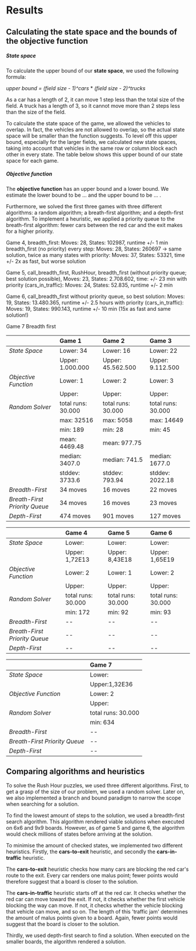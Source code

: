 # Results
## Calculating the state space and the bounds of the objective function
##### State space
To calculate the upper bound of our **state space**, we used the following formula:  

  _upper bound = (field size - 1)^cars_ * _(field size - 2)^trucks_  

  As a car has a length of 2, it can move 1 step less than the total size of the
field. A truck has a length of 3, so it cannot move more than 2 steps less than
the size of the field.

  To calculate the state space of the game, we allowed the vehicles to overlap. In
fact, the vehicles are not allowed to overlap, so the actual state space will be
smaller than the function suggests. To level off this upper bound, especially for
the larger fields, we calculated new state spaces, taking into account that vehicles
in the same row or column block each other in every state. The table below shows
this upper bound of our state space for each game.


##### Objective function
  The **objective function** has an upper bound and a lower bound. We estimate the
lower bound to be ... and the upper bound to be ... .  

  Furthermore, we solved the first three games with three different algorithms:
a random algorithm; a breath-first algorithm; and a depth-first algorithm. To implement
a heuristic, we applied a priority queue to the breath-first algorithm: fewer cars
between the red car and the exit makes for a higher priority.

Game 4, breadth_first: Moves: 28, States: 102987, runtime +/- 1 min
breadth_first (no priority) every step: Moves: 28, States: 260697 -> same solution, twice as many states
with priority: Moves: 37, States: 53321, time +/- 2x as fast, but worse solution

Game 5, call_breadth_first, RushHour, breadth_first (without priority queue;
best solution possible), Moves: 23, States: 2.708.602, time: +/- 23 min
with priority (cars_in_traffic): Moves: 24, States: 52.835, runtime +/- 2 min

Game 6, call_breadth_first without priority queue, so best solution:
Moves: 19, States: 13.480.365, runtime +/- 2.5 hours
with priority (cars_in_traffic): Moves: 19, States: 990.143, runtime +/- 10 min (15x as fast and same solution!)

Game 7
Breadth first


||Game 1|Game 2|Game 3|
|---| :--- | :--- | :---|
|_State Space_|Lower: 34|Lower: 16|Lower: 22|
||Upper: 1.000.000|Upper: 45.562.500|Upper: 9.112.500|
|_Objective Function_|Lower: 1|Lower: 2|Lower: 3|
||Upper: |Upper: |Upper: |
|_Random Solver_|total runs: 30.000|total runs: 30.000|total runs: 30.000|
||max: 32516|max: 5058|max: 14649|
||min: 189|min: 28|min: 45|
||mean: 4469.48|mean: 977.75||mean: 2284.88|
||median: 3407.0|median: 741.5|median: 1677.0|
||stddev: 3733.6|stddev: 793.94|stddev: 2022.18|
|_Breadth-First_|34 moves|16 moves|22 moves|
|_Breath-First Priority Queue_|34 moves|16 moves|23 moves|
|_Depth-First_|474 moves|901 moves|127 moves|


||Game 4|Game 5|Game 6|
|:---|:---| :---| :---|
|_State Space_|Lower: |Lower: |Lower: |
||Upper: 1,72E13|Upper: 8,43E18|Upper: 1,65E19|
|_Objective Function_|Lower: 2|Lower: 1|Lower: 2|
||Upper: |Upper: |Upper: |
|_Random Solver_|total runs: 30.000|total runs: 30.000|total runs: 30.000|
||min: 172|min: 92|min: 93|
|_Breadth-First_| -- | -- | -- |
|_Breath-First Priority Queue_| -- | -- | -- |
|_Depth-First_| -- | -- | -- |

||Game 7|
|:---|:---|
|_State Space_|Lower: |
||Upper:1,32E36|
|_Objective Function_|Lower: 2|
||Upper: |
|_Random Solver_|total runs: 30.000|
||min: 634|
|_Breadth-First_| -- |
|_Breath-First Priority Queue_| -- |
|_Depth-First_| -- |


## Comparing algorithms and heuristics
To solve the Rush Hour puzzles, we used three different algorithms. First, to get a grasp
of the size of our problem, we used a random solver. Later on, we also implemented
a branch and bound paradigm to narrow the scope when searching for a solution.

To find the lowest amount of steps to the solution, we used a breadth-first search algorithm. This algorithm rendered viable solutions when executed on 6x6 and 9x9 boards. However, as of game 5 and game 6, the algorithm would check millions of states before arriving at the solution.

To minimise the amount of checked states, we implemented two different heuristics. Firstly, the **cars-to-exit** heuristic, and secondly the **cars-in-traffic** heuristic.

The **cars-to-exit** heuristic checks how many cars are blocking the red car's route to the exit. Every car renders one malus point; fewer points would therefore suggest that a board is closer to the solution.

The **cars-in-traffic** heuristic starts off at the red car. It checks whether the red car can move toward the exit. If not, it checks whether the first vehicle blocking the way can move. If not, it checks whether the vehicle blocking that vehicle can move, and so on. The length of this 'traffic jam' determines the amount of malus points given to a board. Again, fewer points would suggest that the board is closer to the solution.

 Thirdly, we used depth-first search to find a solution. When executed on the smaller boards, the algorithm rendered a solution. 
